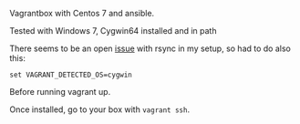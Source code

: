 Vagrantbox with Centos 7 and ansible.

Tested with Windows 7, Cygwin64 installed and in path

There seems to be an open [issue](https://github.com/mitchellh/vagrant/issues/4073)
with rsync in my setup, so had to do also this:

```
set VAGRANT_DETECTED_OS=cygwin
```

Before running vagrant up.

Once installed, go to your box with `vagrant ssh`.
